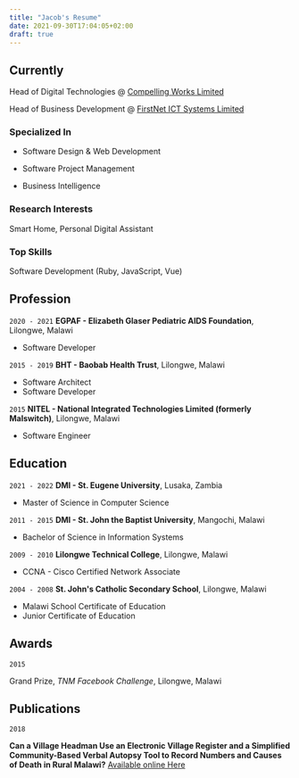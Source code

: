```yaml
---
title: "Jacob's Resume"
date: 2021-09-30T17:04:05+02:00
draft: true
---
```



## Currently

Head of Digital Technologies @ [Compelling Works Limited](https://compelling.works)

Head of Business Development @ [FirstNet ICT Systems Limited](https://firstnet.africa)

### Specialized In

- Software Design & Web Development

- Software Project Management

- Business Intelligence


### Research Interests

Smart Home, Personal Digital Assistant

### Top Skills

Software Development (Ruby, JavaScript, Vue)


## Profession

`2020 - 2021`
__EGPAF - Elizabeth Glaser Pediatric AIDS Foundation__, Lilongwe, Malawi

- Software Developer

`2015 - 2019`
__BHT - Baobab Health Trust__, Lilongwe, Malawi

- Software Architect
- Software Developer

`2015`
__NITEL - National Integrated Technologies Limited (formerly Malswitch)__, Lilongwe, Malawi

- Software Engineer

## Education

`2021 - 2022`
__DMI - St. Eugene University__, Lusaka, Zambia

- Master of Science in Computer Science

`2011 - 2015`
__DMI - St. John the Baptist University__, Mangochi, Malawi

- Bachelor of Science in Information Systems

`2009 - 2010`
__Lilongwe Technical College__, Lilongwe, Malawi

- CCNA - Cisco Certified Network Associate

`2004 - 2008`
__St. John's Catholic Secondary School__, Lilongwe, Malawi

- Malawi School Certificate of Education
- Junior Certificate of Education



## Awards

`2015`

Grand Prize, *TNM Facebook Challenge*, Lilongwe, Malawi



## Publications

`2018`

__Can a Village Headman Use an Electronic Village Register and a Simplified Community-Based Verbal Autopsy Tool to Record Numbers and Causes of Death in Rural Malawi?__ [Available online Here](https://www.frontiersin.org/articles/10.3389/fpubh.2018.00246/full)

<!--
### Journals

`2018`
Newton Sir I, De analysi per æquationes numero terminorum infinitas. 


### Patents

`2012`
Infinitesimal calculus for solutions to physics problems, [SMBC](http://www.techdirt.com/articles/20121011/09312820678/if-patents-had-been-around-time-newton.shtml) patent 001
-->


<!-- ### Footer

Last updated: May 2013 -->